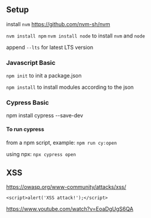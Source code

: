 ## Setup

install `nvm` https://github.com/nvm-sh/nvm

`nvm install npm` `nvm install node` to install `nvm` and `node` 

append `--lts` for latest LTS version

### Javascript Basic

`npm init` to init a package.json

`npm install` to install modules according to the json

### Cypress Basic
npm install cypress --save-dev

#### To run cypress
from a npm script, example: `npm run cy:open`

using npx: `npx cypress open`

## XSS

https://owasp.org/www-community/attacks/xss/

`<script>alert('XSS attack!');</script>`

https://www.youtube.com/watch?v=EoaDgUgS6QA
